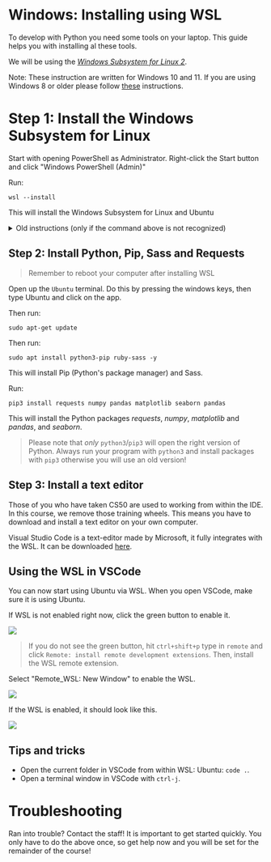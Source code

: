 # Windows: Installing using WSL

To develop with Python you need some tools on your laptop. This guide helps you with installing al these tools.

We will be using the [_Windows Subsystem for Linux 2_](https://aka.ms/wsl2).

Note: These instruction are written for Windows 10 and 11. If you are using Windows 8 or older please follow [these](/basics/workshop/windows8) instructions.


# Step 1: Install the Windows Subsystem for Linux

Start with opening PowerShell as Administrator.
Right-click the Start button and click "Windows PowerShell (Admin)"

Run:

    wsl --install

This will install the Windows Subsystem for Linux and Ubuntu

<details markdown="1"><summary markdown="span">Old instructions (only if the command above is not recognized)</summary>


### Step 1.1: Install the Windows Subsystem for Linux

Run:

    dism.exe /online /enable-feature /featurename:Microsoft-Windows-Subsystem-Linux /all /norestart

This will install the Windows Subsystem for Linux.


### Step 1.2: Update to WSL 2

To get better performance we want the upgrade to WSL 2.

Run:

    dism.exe /online /enable-feature /featurename:VirtualMachinePlatform /all /norestart

This will enable the "Virtual Machine Platform", this is needed for WSL2.

Then enable WSL2:

    wsl --set-default-version 2

This might result in `WSL 2 requires an update to its kernel component. For information please visit https://aka.ms/wsl2kernel`.
Go to <https://aka.ms/wsl2kernel> and install the update and retry the command above.


### Step 1.3: Install Ubuntu for WSL

1. Head to [Microsoft Store Ubuntu](https://www.microsoft.com/store/apps/9n6svws3rx71)-page. And install Ubuntu 20.04.
2. Launch Ubuntu 20.04, this will take a few minutes.
3. Enter a username and password for Ubuntu.
    - Linux will not show any characters while entering a password, this is normal.
4. Start with updating Ubuntu run:

        sudo apt update && sudo apt upgrade -y

</details>


## Step 2: Install Python, Pip, Sass and Requests

> Remember to reboot your computer after installing WSL

Open up the `Ubuntu` terminal. Do this by pressing the windows keys, then type Ubuntu and click on the app.

Then run:

    sudo apt-get update

Then run:

    sudo apt install python3-pip ruby-sass -y

This will install Pip (Python's package manager) and Sass.

Run:

    pip3 install requests numpy pandas matplotlib seaborn pandas

This will install the Python packages _requests_, _numpy_, _matplotlib_ and _pandas_, and _seaborn_.

> Please note that _only_ `python3`/`pip3` will open the right version of Python.
> Always run your program with `python3` and install packages with `pip3` otherwise you will use an old version!

## Step 3: Install a text editor

Those of you who have taken CS50 are used to working from within the IDE. In this course, we remove those training wheels. This means you have to download and install a text editor on your own computer.

Visual Studio Code is a text-editor made by Microsoft, it fully integrates with the WSL. It can be downloaded [here](https://code.visualstudio.com/).


## Using the WSL in VSCode

You can now start using Ubuntu via WSL. When you open VSCode, make sure it is using Ubuntu.

If WSL is not enabled right now, click the green button to enable it.

![](wsl/wsl_disabled.png)

> If you do not see the green button, hit `ctrl+shift+p` type in `remote` and click `Remote: install remote development extensions`. Then, install the WSL remote extension.

Select "Remote_WSL: New Window" to enable the WSL.

![](wsl/wsl_enable.png)


If the WSL is enabled, it should look like this.

![](wsl/wsl_enabled.png)


## Tips and tricks

- Open the current folder in VSCode from within WSL: Ubuntu: `code .`.
- Open a terminal window in VSCode with `ctrl-j`.


# Troubleshooting
Ran into trouble? Contact the staff! It is important to get started quickly. You only have to do the above once, so get help now and you will be set for the remainder of the course!

